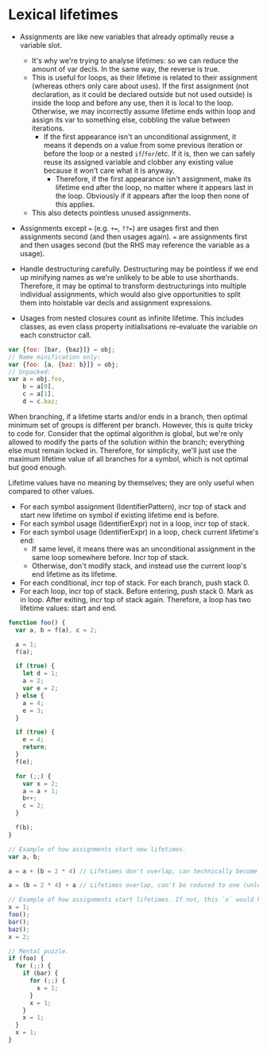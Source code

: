 # Lexical lifetimes

- Assignments are like new variables that already optimally reuse a variable slot.
  - It's why we're trying to analyse lifetimes: so we can reduce the amount of var decls. In the same way, the reverse is true.
  - This is useful for loops, as their lifetime is related to their assignment (whereas others only care about uses). If the first assignment (not declaration, as it could be declared outside but not used outside) is inside the loop and before any use, then it is local to the loop. Otherwise, we may incorrectly assume lifetime ends within loop and assign its var to something else, cobbling the value between iterations.
    - If the first appearance isn't an unconditional assignment, it means it depends on a value from some previous iteration or before the loop or a nested `if`/`for`/etc. If it is, then we can safely reuse its assigned variable and clobber any existing value because it won't care what it is anyway.
      - Therefore, if the first appearance isn't assignment, make its lifetime end after the loop, no matter where it appears last in the loop. Obviously if it appears after the loop then none of this applies.
  - This also detects pointless unused assignments.

- Assignments except `=` (e.g. `+=`, `??=`) are usages first and then assignments second (and then usages again). `=` are assignments first and then usages second (but the RHS may reference the variable as a usage).
- Handle destructuring carefully. Destructuring may be pointless if we end up minifying names as we're unlikely to be able to use shorthands. Therefore, it may be optimal to transform destructurings into multiple individual assignments, which would also give opportunities to split them into hoistable var decls and assignment expressions.
- Usages from nested closures count as infinite lifetime. This includes classes, as even class property initialisations re-evaluate the variable on each constructor call.

```js
var {foo: [bar, {baz}]} = obj;
// Name minification only:
var {foo: [a, {baz: b}]} = obj;
// Unpacked:
var a = obj.foo,
    b = a[0],
    c = a[1],
    d = c.baz;
```

When branching, if a lifetime starts and/or ends in a branch, then optimal minimum set of groups is different per branch. However, this is quite tricky to code for. Consider that the optimal algorithm is global, but we're only allowed to modify the parts of the solution within the branch; everything else must remain locked in. Therefore, for simplicity, we'll just use the maximum lifetime value of all branches for a symbol, which is not optimal but good enough.

Lifetime values have no meaning by themselves; they are only useful when compared to other values.

- For each symbol assignment (IdentifierPattern), incr top of stack and start new lifetime on symbol if existing lifetime end is before.
- For each symbol usage (IdentifierExpr) not in a loop, incr top of stack.
- For each symbol usage (IdentifierExpr) in a loop, check current lifetime's end:
  - If same level, it means there was an unconditional assignment in the same loop somewhere before. Incr top of stack.
  - Otherwise, don't modify stack, and instead use the current loop's end lifetime as its lifetime.
- For each conditional, incr top of stack. For each branch, push stack 0.
- For each loop, incr top of stack. Before entering, push stack 0. Mark as in loop. After exiting, incr top of stack again. Therefore, a loop has two lifetime values: start and end.

```js
function foo() {
  var a, b = f(a), c = 2;

  a = 1;
  f(a);

  if (true) {
    let d = 1;
    a = 2;
    var e = 2;
  } else {
    a = 4;
    e = 3;
  }

  if (true) {
    e = 4;
    return;
  }
  f(e);

  for (;;) {
    var x = 2;
    a = a + 1;
    b++;
    c = 2;
  }

  f(b);
}
```

```js
// Example of how assignments start new lifetimes.
var a, b;

a = a + (b = 2 * 4) // Lifetimes don't overlap, can technically become `a = a + (a = 2 * 4)`.

a = (b = 2 * 4) + a // Lifetimes overlap, can't be reduced to one (unless we do nifty optimisations around reordering).
```

```js
// Example of how assignments start lifetimes. If not, this `x` would have unnecessarily long lifetime.
x = 1;
foo();
bar();
baz();
x = 2;
```

```js
// Mental puzzle.
if (foo) {
  for (;;) {
    if (bar) {
      for (;;) {
        x = 1;
      }
      x = 1;
    }
    x = 1;
  }
  x = 1;
}
```
